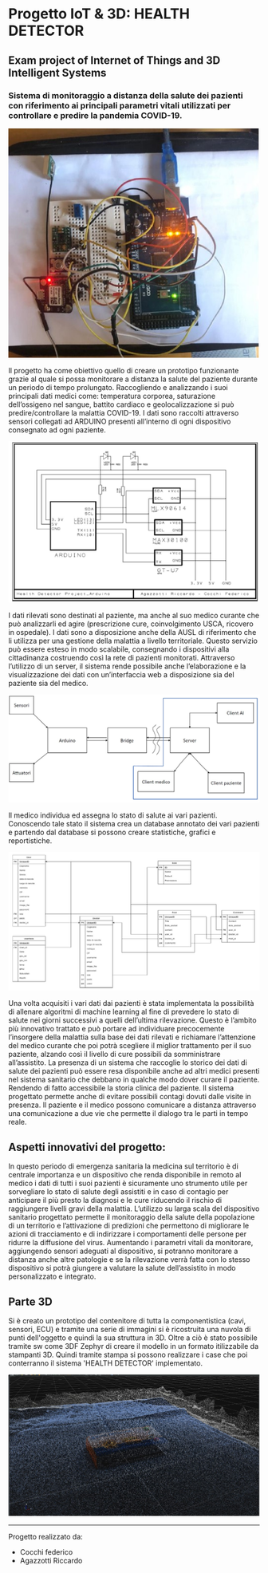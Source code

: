 # Progetto IoT & 3D: HEALTH DETECTOR
## Exam project of Internet of Things and 3D Intelligent Systems
### Sistema di monitoraggio a distanza della salute dei pazienti con riferimento ai principali parametri vitali utilizzati per controllare e predire la pandemia COVID-19.


![](/images/oggetto.jpg)


Il progetto ha come obiettivo quello di creare un prototipo funzionante grazie al quale si possa monitorare a distanza la salute del paziente durante un periodo di tempo prolungato. 
Raccogliendo e analizzando i suoi principali dati medici come: temperatura corporea, saturazione dell’ossigeno nel sangue, battito cardiaco e geolocalizzazione si può predire/controllare la malattia COVID-19.
I dati sono raccolti attraverso sensori collegati ad ARDUINO presenti all’interno di ogni dispositivo consegnato ad ogni paziente.


![](/images/hw%20connections.jpg)

 
I dati rilevati sono destinati al paziente, ma anche al suo medico curante che può analizzarli ed agire (prescrizione cure, coinvolgimento USCA, ricovero in ospedale). I dati sono a disposizione anche della AUSL di riferimento che li utilizza per una gestione della malattia a livello territoriale. 
Questo servizio può essere esteso in modo scalabile, consegnando i dispositivi alla cittadinanza costruendo così la rete di pazienti monitorati. 
Attraverso l’utilizzo di un server, il sistema rende possibile anche l’elaborazione e la visualizzazione dei dati con un’interfaccia web a disposizione sia del paziente sia del medico. 


![](/images/architettura.jpg)


Il medico individua ed assegna lo stato di salute ai vari pazienti. Conoscendo tale stato il sistema crea un database annotato dei vari pazienti e partendo dal database si possono creare statistiche, grafici e reportistiche. 


![](/images/DB%20relazionale%20struttura.jpg)


Una volta acquisiti i vari dati dai pazienti è stata implementata la possibilità di allenare algoritmi di machine learning al fine di prevedere lo stato di salute nei giorni successivi a quelli dell’ultima rilevazione. Questo è l’ambito più innovativo trattato e può portare ad individuare precocemente l’insorgere della malattia sulla base dei dati rilevati e richiamare l’attenzione del medico curante che poi potrà scegliere il miglior trattamento per il suo paziente, alzando così il livello di cure	possibili da somministrare all’assistito.
La presenza di un sistema che raccoglie lo storico dei dati di salute dei pazienti può essere resa disponibile anche ad altri medici presenti nel sistema sanitario che debbano in qualche modo dover curare il paziente. Rendendo di fatto accessibile la storia clinica del paziente.
Il sistema progettato permette anche di evitare possibili contagi dovuti dalle visite in presenza. Il paziente e il medico possono comunicare a distanza attraverso una comunicazione a due vie che permette il dialogo tra le parti in tempo reale. 
 
## Aspetti innovativi del progetto: 
In questo periodo di emergenza sanitaria la medicina sul territorio è di centrale importanza e un dispositivo che renda disponibile in remoto al medico i dati di tutti i suoi pazienti è sicuramente uno strumento utile per sorvegliare lo stato di salute degli assistiti e in caso di contagio per anticipare il più presto la diagnosi e le cure riducendo il rischio di raggiungere livelli gravi della malattia. 
L’utilizzo su larga scala del dispositivo sanitario progettato permette il monitoraggio della salute della popolazione di un territorio e l’attivazione di predizioni che permettono di migliorare le azioni di tracciamento e di indirizzare i comportamenti delle persone per ridurre la diffusione del virus. 
Aumentando i parametri vitali da monitorare, aggiungendo sensori adeguati al dispositivo, si potranno monitorare a distanza anche altre patologie e se la rilevazione verrà fatta con lo stesso dispositivo si potrà giungere a valutare la salute dell’assistito in modo personalizzato e integrato.


## Parte 3D
Si è creato un prototipo del contenitore di tutta la componentistica (cavi, sensori, ECU) e tramite una serie di immagini si è ricostruita una nuvola di punti dell'oggetto e quindi la sua struttura in 3D. Oltre a ciò è stato possibile tramite sw come 3DF Zephyr di creare il modello in un formato itilizzabile da stampanti 3D.
Quindi tramite stampa si possono realizzare i case che poi conterranno il sistema 'HEALTH DETECTOR' implementato.


![](/images/nuvola%20di%20punti.jpg)


---
Progetto realizzato da:
- Cocchi federico
- Agazzotti Riccardo
